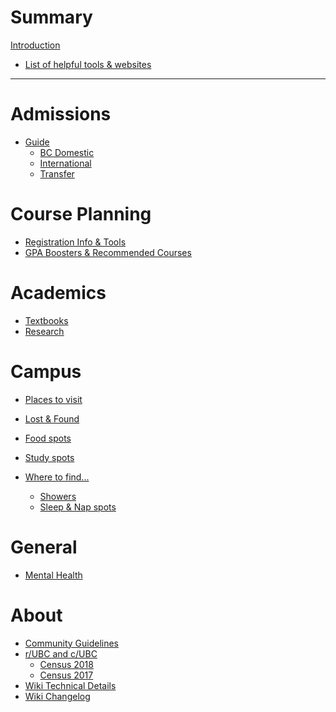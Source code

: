 # Summary
[Introduction](./README.md)

- [List of helpful tools & websites](./tools.md)

---

#
# Admissions
- [Guide](./admissions/README.md)
  - [BC Domestic]()
  - [International]()
  - [Transfer]()

#
# Course Planning
- [Registration Info & Tools](./course-planning/registration.md)
- [GPA Boosters & Recommended Courses]()

# 
# Academics
- [Textbooks](./academics/classes/textbooks.md)
- [Research](./academics/research.md)

# 
# Campus
- [Places to visit](./campus/ubc-sights.md)
<!--  -->

- [Lost & Found]()
- [Food spots](./campus/food.md)
- [Study spots](./campus/study-spots.md)
- [Where to find...](./campus/where-to-find.md)
  
  - [Showers](./campus/find/showers.md)
  - [Sleep & Nap spots](./campus/find/sleep.md)
  

  <!--   - [Printers / equipment]()   not yet written -->
  <!--   - [Lockers]()                not yet written -->  



#
# General
<!-- - [Clubs]() -->
- [Mental Health](./general/mental-health.md)
<!-- - [Physical Health]()
- [Finances]()
- [Transportation]()
- [Buying Laptops]() -->

#
# About

- [Community Guidelines](./meta/guidelines.md)
- [r/UBC and c/UBC](./meta/community.md)
  - [Census 2018](./meta/census/2018.md)
  - [Census 2017](./meta/census/2017.md)
- [Wiki Technical Details](./meta/project.md)
- [Wiki Changelog](./meta/changelog.md)

<!-- # TO BE WRITTEN

# Housing
[Housing]()
  - [On-Campus]()
  - [Off-Campus]()

# Career Planning
- [Co-op]()
- [Programs]()
  - [Medicine]()
  - [Computer Science]() -->